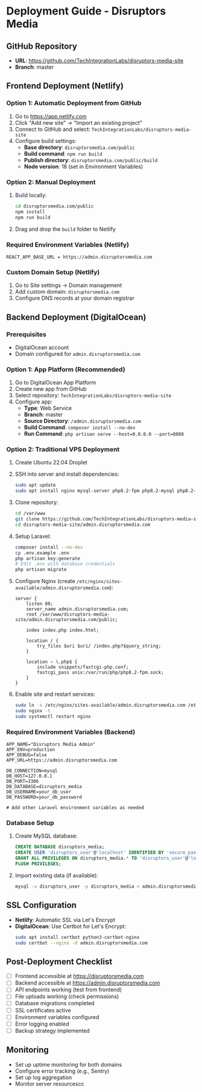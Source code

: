 # Deployment Guide - Disruptors Media

## GitHub Repository
- **URL**: https://github.com/TechIntegrationLabs/disruptors-media-site
- **Branch**: master

## Frontend Deployment (Netlify)

### Option 1: Automatic Deployment from GitHub
1. Go to https://app.netlify.com
2. Click "Add new site" → "Import an existing project"
3. Connect to GitHub and select: `TechIntegrationLabs/disruptors-media-site`
4. Configure build settings:
   - **Base directory**: `disruptorsmedia.com/public`
   - **Build command**: `npm run build`
   - **Publish directory**: `disruptorsmedia.com/public/build`
   - **Node version**: 18 (set in Environment Variables)

### Option 2: Manual Deployment
1. Build locally:
   ```bash
   cd disruptorsmedia.com/public
   npm install
   npm run build
   ```
2. Drag and drop the `build` folder to Netlify

### Required Environment Variables (Netlify)
```
REACT_APP_BASE_URL = https://admin.disruptorsmedia.com
```

### Custom Domain Setup (Netlify)
1. Go to Site settings → Domain management
2. Add custom domain: `disruptorsmedia.com`
3. Configure DNS records at your domain registrar

## Backend Deployment (DigitalOcean)

### Prerequisites
- DigitalOcean account
- Domain configured for `admin.disruptorsmedia.com`

### Option 1: App Platform (Recommended)
1. Go to DigitalOcean App Platform
2. Create new app from GitHub
3. Select repository: `TechIntegrationLabs/disruptors-media-site`
4. Configure app:
   - **Type**: Web Service
   - **Branch**: master
   - **Source Directory**: `/admin.disruptorsmedia.com`
   - **Build Command**: `composer install --no-dev`
   - **Run Command**: `php artisan serve --host=0.0.0.0 --port=8080`

### Option 2: Traditional VPS Deployment
1. Create Ubuntu 22.04 Droplet
2. SSH into server and install dependencies:
   ```bash
   sudo apt update
   sudo apt install nginx mysql-server php8.2-fpm php8.2-mysql php8.2-mbstring php8.2-xml composer
   ```

3. Clone repository:
   ```bash
   cd /var/www
   git clone https://github.com/TechIntegrationLabs/disruptors-media-site.git
   cd disruptors-media-site/admin.disruptorsmedia.com
   ```

4. Setup Laravel:
   ```bash
   composer install --no-dev
   cp .env.example .env
   php artisan key:generate
   # Edit .env with database credentials
   php artisan migrate
   ```

5. Configure Nginx (create `/etc/nginx/sites-available/admin.disruptorsmedia.com`):
   ```nginx
   server {
       listen 80;
       server_name admin.disruptorsmedia.com;
       root /var/www/disruptors-media-site/admin.disruptorsmedia.com/public;
       
       index index.php index.html;
       
       location / {
           try_files $uri $uri/ /index.php?$query_string;
       }
       
       location ~ \.php$ {
           include snippets/fastcgi-php.conf;
           fastcgi_pass unix:/var/run/php/php8.2-fpm.sock;
       }
   }
   ```

6. Enable site and restart services:
   ```bash
   sudo ln -s /etc/nginx/sites-available/admin.disruptorsmedia.com /etc/nginx/sites-enabled/
   sudo nginx -t
   sudo systemctl restart nginx
   ```

### Required Environment Variables (Backend)
```env
APP_NAME="Disruptors Media Admin"
APP_ENV=production
APP_DEBUG=false
APP_URL=https://admin.disruptorsmedia.com

DB_CONNECTION=mysql
DB_HOST=127.0.0.1
DB_PORT=3306
DB_DATABASE=disruptors_media
DB_USERNAME=your_db_user
DB_PASSWORD=your_db_password

# Add other Laravel environment variables as needed
```

### Database Setup
1. Create MySQL database:
   ```sql
   CREATE DATABASE disruptors_media;
   CREATE USER 'disruptors_user'@'localhost' IDENTIFIED BY 'secure_password';
   GRANT ALL PRIVILEGES ON disruptors_media.* TO 'disruptors_user'@'localhost';
   FLUSH PRIVILEGES;
   ```

2. Import existing data (if available):
   ```bash
   mysql -u disruptors_user -p disruptors_media < admin.disruptorsmedia.com/backup.sql
   ```

## SSL Configuration
- **Netlify**: Automatic SSL via Let's Encrypt
- **DigitalOcean**: Use Certbot for Let's Encrypt:
  ```bash
  sudo apt install certbot python3-certbot-nginx
  sudo certbot --nginx -d admin.disruptorsmedia.com
  ```

## Post-Deployment Checklist
- [ ] Frontend accessible at https://disruptorsmedia.com
- [ ] Backend accessible at https://admin.disruptorsmedia.com
- [ ] API endpoints working (test from frontend)
- [ ] File uploads working (check permissions)
- [ ] Database migrations completed
- [ ] SSL certificates active
- [ ] Environment variables configured
- [ ] Error logging enabled
- [ ] Backup strategy implemented

## Monitoring
- Set up uptime monitoring for both domains
- Configure error tracking (e.g., Sentry)
- Set up log aggregation
- Monitor server resourcescc